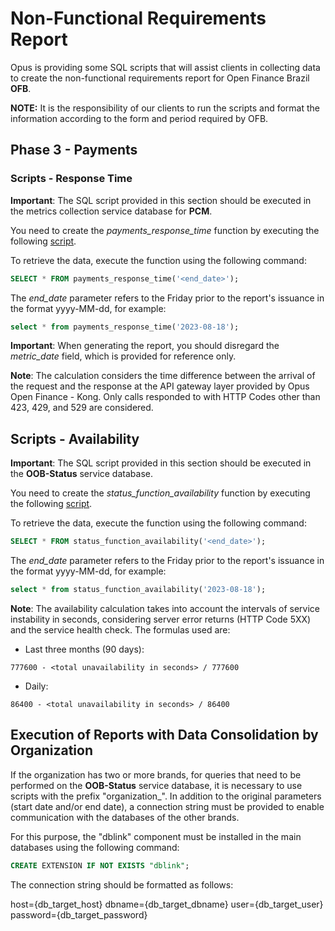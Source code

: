 # Non-Functional Requirements Report

Opus is providing some SQL scripts that will assist clients in collecting data to create the non-functional requirements report for Open Finance Brazil **OFB**.

**NOTE:** It is the responsibility of our clients to run the scripts and format the information according to the form and period required by OFB.

## Phase 3 - Payments

### Scripts - Response Time

**Important**: The SQL script provided in this section should be executed in the metrics collection service database for **PCM**.

You need to create the *payments_response_time* function by executing the following [script](attachments/payments_response_time.sql).

To retrieve the data, execute the function using the following command:

```sql
SELECT * FROM payments_response_time('<end_date>');
```

The *end_date* parameter refers to the Friday prior to the report's issuance in the format yyyy-MM-dd, for example:

```sql
select * from payments_response_time('2023-08-18');
```

**Important**: When generating the report, you should disregard the *metric_date* field, which is provided for reference only.

**Note**: The calculation considers the time difference between the arrival of the request and the response at the API gateway layer provided by Opus Open Finance - Kong. Only calls responded to with HTTP Codes other than 423, 429, and 529 are considered.

## Scripts - Availability

**Important**: The SQL script provided in this section should be executed in the **OOB-Status** service database.

You need to create the *status_function_availability* function by executing the following [script](attachments/status_function_availability.sql).

To retrieve the data, execute the function using the following command:

```sql
SELECT * FROM status_function_availability('<end_date>');
```

The *end_date* parameter refers to the Friday prior to the report's issuance in the format yyyy-MM-dd, for example:

```sql
select * from status_function_availability('2023-08-18');
```

**Note**: The availability calculation takes into account the intervals of service instability in seconds, considering server error returns (HTTP Code 5XX) and the service health check. The formulas used are:

- Last three months (90 days):

```text
777600 - <total unavailability in seconds> / 777600
```

- Daily:

```text
86400 - <total unavailability in seconds> / 86400
```

## Execution of Reports with Data Consolidation by Organization

If the organization has two or more brands, for queries that need to be performed on the **OOB-Status** service database, it is necessary to use scripts with the prefix "organization_". In addition to the original parameters (start date and/or end date), a connection string must be provided to enable communication with the databases of the other brands.

For this purpose, the "dblink" component must be installed in the main databases using the following command:

```sql
CREATE EXTENSION IF NOT EXISTS "dblink";
```

The connection string should be formatted as follows:

host={db_target_host} dbname={db_target_dbname} user={db_target_user} password={db_target_password}
